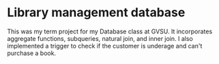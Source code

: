 # Library management database
This was my term project for my Database class at GVSU. It incorporates aggregate functions, subqueries, natural join, and inner join. I also implemented a trigger to check if the customer is underage and can't purchase a book. 
